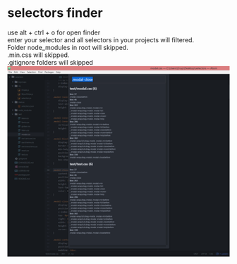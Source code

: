 # selectors finder

use alt + ctrl + o for open finder  
enter your selector and all selectors in your projects will filtered.  
Folder node_modules in root will skipped.  
.min.css will skipped.  
.gitignore folders will skipped  
![Example](https://raw.githubusercontent.com/eprincev-egor/atom-Selectors/master/screen1.png)
